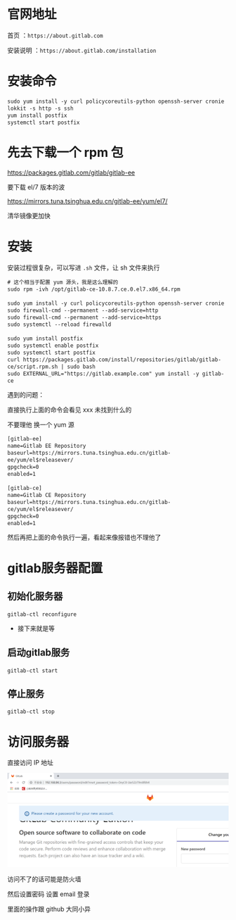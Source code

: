# 官网地址

首页 ：`https://about.gitlab.com`

安装说明 ：`https://about.gitlab.com/installation`

# 安装命令

```shell
sudo yum install -y curl policycoreutils-python openssh-server cronie
lokkit -s http -s ssh
yum install postfix
systemctl start postfix

```

# 先去下载一个 rpm 包

https://packages.gitlab.com/gitlab/gitlab-ee

要下载 el/7 版本的波

https://mirrors.tuna.tsinghua.edu.cn/gitlab-ee/yum/el7/

清华镜像更加快

# 安装

安装过程很复杂，可以写进 `.sh` 文件，让 sh 文件来执行

```shell
# 这个相当于配置 yum 源头，我是这么理解的
sudo rpm -ivh /opt/gitlab-ce-10.8.7.ce.0.el7.x86_64.rpm

sudo yum install -y curl policycoreutils-python openssh-server cronie
sudo firewall-cmd --permanent --add-service=http
sudo firewall-cmd --permanent --add-service=https
sudo systemctl --reload firewalld

sudo yum install postfix
sudo systemctl enable postfix
sudo systemctl start postfix
curl https://packages.gitlab.com/install/repositories/gitlab/gitlab-ce/script.rpm.sh | sudo bash 
sudo EXTERNAL_URL="https://gitlab.example.com" yum install -y gitlab-ce

```

遇到的问题：

直接执行上面的命令会看见 xxx 未找到什么的

不要理他  换一个 yum 源

```shell
[gitlab-ee]
name=Gitlab EE Repository
baseurl=https://mirrors.tuna.tsinghua.edu.cn/gitlab-ee/yum/el$releasever/
gpgcheck=0
enabled=1

[gitlab-ce]
name=Gitlab CE Repository
baseurl=https://mirrors.tuna.tsinghua.edu.cn/gitlab-ce/yum/el$releasever/
gpgcheck=0
enabled=1
```

然后再把上面的命令执行一遍，看起来像报错也不理他了

# gitlab服务器配置

## 初始化服务器

`gitlab-ctl reconfigure`

* 接下来就是等

## 启动gitlab服务

`gitlab-ctl start`

## 停止服务

`gitlab-ctl stop`



# 访问服务器

直接访问 IP 地址

![image-20200514172544119](7.GIT服务器.assets/image-20200514172544119.png)

访问不了的话可能是防火墙

然后设置密码 设置 email 登录

里面的操作跟 github 大同小异